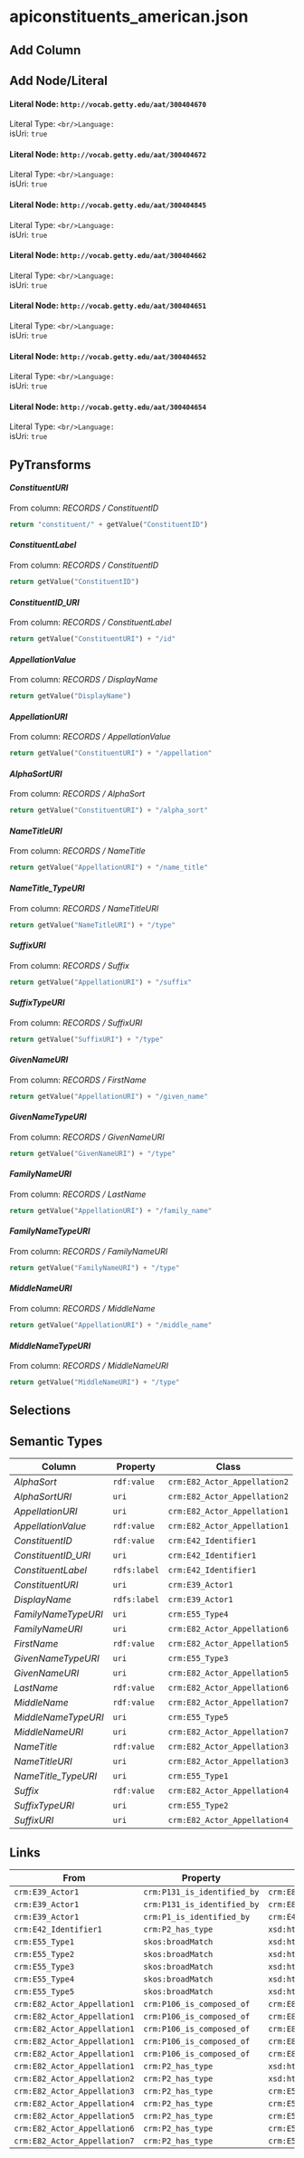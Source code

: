 # apiconstituents_american.json

## Add Column

## Add Node/Literal
#### Literal Node: `http://vocab.getty.edu/aat/300404670`
Literal Type: ``
<br/>Language: ``
<br/>isUri: `true`

#### Literal Node: `http://vocab.getty.edu/aat/300404672`
Literal Type: ``
<br/>Language: ``
<br/>isUri: `true`

#### Literal Node: `http://vocab.getty.edu/aat/300404845`
Literal Type: ``
<br/>Language: ``
<br/>isUri: `true`

#### Literal Node: `http://vocab.getty.edu/aat/300404662`
Literal Type: ``
<br/>Language: ``
<br/>isUri: `true`

#### Literal Node: `http://vocab.getty.edu/aat/300404651`
Literal Type: ``
<br/>Language: ``
<br/>isUri: `true`

#### Literal Node: `http://vocab.getty.edu/aat/300404652`
Literal Type: ``
<br/>Language: ``
<br/>isUri: `true`

#### Literal Node: `http://vocab.getty.edu/aat/300404654`
Literal Type: ``
<br/>Language: ``
<br/>isUri: `true`


## PyTransforms
#### _ConstituentURI_
From column: _RECORDS / ConstituentID_
``` python
return "constituent/" + getValue("ConstituentID")
```

#### _ConstituentLabel_
From column: _RECORDS / ConstituentID_
``` python
return getValue("ConstituentID")
```

#### _ConstituentID_URI_
From column: _RECORDS / ConstituentLabel_
``` python
return getValue("ConstituentURI") + "/id"
```

#### _AppellationValue_
From column: _RECORDS / DisplayName_
``` python
return getValue("DisplayName")
```

#### _AppellationURI_
From column: _RECORDS / AppellationValue_
``` python
return getValue("ConstituentURI") + "/appellation"
```

#### _AlphaSortURI_
From column: _RECORDS / AlphaSort_
``` python
return getValue("ConstituentURI") + "/alpha_sort"
```

#### _NameTitleURI_
From column: _RECORDS / NameTitle_
``` python
return getValue("AppellationURI") + "/name_title"
```

#### _NameTitle_TypeURI_
From column: _RECORDS / NameTitleURI_
``` python
return getValue("NameTitleURI") + "/type"
```

#### _SuffixURI_
From column: _RECORDS / Suffix_
``` python
return getValue("AppellationURI") + "/suffix"
```

#### _SuffixTypeURI_
From column: _RECORDS / SuffixURI_
``` python
return getValue("SuffixURI") + "/type"
```

#### _GivenNameURI_
From column: _RECORDS / FirstName_
``` python
return getValue("AppellationURI") + "/given_name"
```

#### _GivenNameTypeURI_
From column: _RECORDS / GivenNameURI_
``` python
return getValue("GivenNameURI") + "/type"
```

#### _FamilyNameURI_
From column: _RECORDS / LastName_
``` python
return getValue("AppellationURI") + "/family_name"
```

#### _FamilyNameTypeURI_
From column: _RECORDS / FamilyNameURI_
``` python
return getValue("FamilyNameURI") + "/type"
```

#### _MiddleNameURI_
From column: _RECORDS / MiddleName_
``` python
return getValue("AppellationURI") + "/middle_name"
```

#### _MiddleNameTypeURI_
From column: _RECORDS / MiddleNameURI_
``` python
return getValue("MiddleNameURI") + "/type"
```


## Selections

## Semantic Types
| Column | Property | Class |
|  ----- | -------- | ----- |
| _AlphaSort_ | `rdf:value` | `crm:E82_Actor_Appellation2`|
| _AlphaSortURI_ | `uri` | `crm:E82_Actor_Appellation2`|
| _AppellationURI_ | `uri` | `crm:E82_Actor_Appellation1`|
| _AppellationValue_ | `rdf:value` | `crm:E82_Actor_Appellation1`|
| _ConstituentID_ | `rdf:value` | `crm:E42_Identifier1`|
| _ConstituentID_URI_ | `uri` | `crm:E42_Identifier1`|
| _ConstituentLabel_ | `rdfs:label` | `crm:E42_Identifier1`|
| _ConstituentURI_ | `uri` | `crm:E39_Actor1`|
| _DisplayName_ | `rdfs:label` | `crm:E39_Actor1`|
| _FamilyNameTypeURI_ | `uri` | `crm:E55_Type4`|
| _FamilyNameURI_ | `uri` | `crm:E82_Actor_Appellation6`|
| _FirstName_ | `rdf:value` | `crm:E82_Actor_Appellation5`|
| _GivenNameTypeURI_ | `uri` | `crm:E55_Type3`|
| _GivenNameURI_ | `uri` | `crm:E82_Actor_Appellation5`|
| _LastName_ | `rdf:value` | `crm:E82_Actor_Appellation6`|
| _MiddleName_ | `rdf:value` | `crm:E82_Actor_Appellation7`|
| _MiddleNameTypeURI_ | `uri` | `crm:E55_Type5`|
| _MiddleNameURI_ | `uri` | `crm:E82_Actor_Appellation7`|
| _NameTitle_ | `rdf:value` | `crm:E82_Actor_Appellation3`|
| _NameTitleURI_ | `uri` | `crm:E82_Actor_Appellation3`|
| _NameTitle_TypeURI_ | `uri` | `crm:E55_Type1`|
| _Suffix_ | `rdf:value` | `crm:E82_Actor_Appellation4`|
| _SuffixTypeURI_ | `uri` | `crm:E55_Type2`|
| _SuffixURI_ | `uri` | `crm:E82_Actor_Appellation4`|


## Links
| From | Property | To |
|  --- | -------- | ---|
| `crm:E39_Actor1` | `crm:P131_is_identified_by` | `crm:E82_Actor_Appellation1`|
| `crm:E39_Actor1` | `crm:P131_is_identified_by` | `crm:E82_Actor_Appellation2`|
| `crm:E39_Actor1` | `crm:P1_is_identified_by` | `crm:E42_Identifier1`|
| `crm:E42_Identifier1` | `crm:P2_has_type` | `xsd:http://vocab.getty.edu/aat/300404670`|
| `crm:E55_Type1` | `skos:broadMatch` | `xsd:http://vocab.getty.edu/aat/300404845`|
| `crm:E55_Type2` | `skos:broadMatch` | `xsd:http://vocab.getty.edu/aat/300404662`|
| `crm:E55_Type3` | `skos:broadMatch` | `xsd:http://vocab.getty.edu/aat/300404651`|
| `crm:E55_Type4` | `skos:broadMatch` | `xsd:http://vocab.getty.edu/aat/300404652`|
| `crm:E55_Type5` | `skos:broadMatch` | `xsd:http://vocab.getty.edu/aat/300404654`|
| `crm:E82_Actor_Appellation1` | `crm:P106_is_composed_of` | `crm:E82_Actor_Appellation3`|
| `crm:E82_Actor_Appellation1` | `crm:P106_is_composed_of` | `crm:E82_Actor_Appellation4`|
| `crm:E82_Actor_Appellation1` | `crm:P106_is_composed_of` | `crm:E82_Actor_Appellation5`|
| `crm:E82_Actor_Appellation1` | `crm:P106_is_composed_of` | `crm:E82_Actor_Appellation6`|
| `crm:E82_Actor_Appellation1` | `crm:P106_is_composed_of` | `crm:E82_Actor_Appellation7`|
| `crm:E82_Actor_Appellation1` | `crm:P2_has_type` | `xsd:http://vocab.getty.edu/aat/300404670`|
| `crm:E82_Actor_Appellation2` | `crm:P2_has_type` | `xsd:http://vocab.getty.edu/aat/300404672`|
| `crm:E82_Actor_Appellation3` | `crm:P2_has_type` | `crm:E55_Type1`|
| `crm:E82_Actor_Appellation4` | `crm:P2_has_type` | `crm:E55_Type2`|
| `crm:E82_Actor_Appellation5` | `crm:P2_has_type` | `crm:E55_Type3`|
| `crm:E82_Actor_Appellation6` | `crm:P2_has_type` | `crm:E55_Type4`|
| `crm:E82_Actor_Appellation7` | `crm:P2_has_type` | `crm:E55_Type5`|
